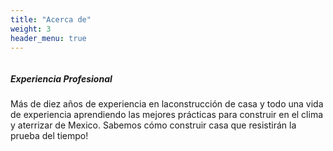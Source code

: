 ```yaml
---
title: "Acerca de"
weight: 3
header_menu: true
---
```


![]()

##### Experiencia Profesional

Más de diez años de experiencia en laconstrucción de casa y todo una vida de experiencia aprendiendo las mejores prácticas para construir en el clima y aterrizar  de Mexico. Sabemos cómo construir casa que resistirán la prueba del tiempo!
